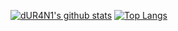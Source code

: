 [![dUR4N1's github stats](https://github-readme-stats.vercel.app/api?username=dUR4N1&count_private=true)](https://profile-summary-for-github.com/user/dUR4N1)
[![Top Langs](https://github-readme-stats.vercel.app/api/top-langs/?username=dUR4N1)](https://github.com/anuraghazra/github-readme-stats)

